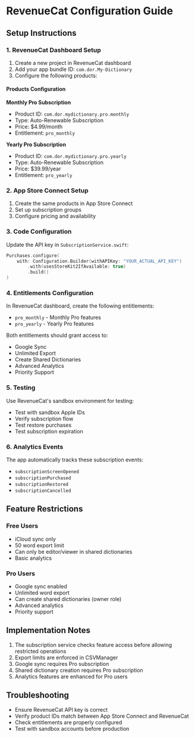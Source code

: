 # RevenueCat Configuration Guide

## Setup Instructions

### 1. RevenueCat Dashboard Setup

1. Create a new project in RevenueCat dashboard
2. Add your app bundle ID: `com.dor.My-Dictionary`
3. Configure the following products:

#### Products Configuration

**Monthly Pro Subscription**
- Product ID: `com.dor.mydictionary.pro.monthly`
- Type: Auto-Renewable Subscription
- Price: $4.99/month
- Entitlement: `pro_monthly`

**Yearly Pro Subscription**
- Product ID: `com.dor.mydictionary.pro.yearly`
- Type: Auto-Renewable Subscription
- Price: $39.99/year
- Entitlement: `pro_yearly`

### 2. App Store Connect Setup

1. Create the same products in App Store Connect
2. Set up subscription groups
3. Configure pricing and availability

### 3. Code Configuration

Update the API key in `SubscriptionService.swift`:

```swift
Purchases.configure(
    with: Configuration.Builder(withAPIKey: "YOUR_ACTUAL_API_KEY")
        .with(usesStoreKit2IfAvailable: true)
        .build()
)
```

### 4. Entitlements Configuration

In RevenueCat dashboard, create the following entitlements:

- `pro_monthly` - Monthly Pro features
- `pro_yearly` - Yearly Pro features

Both entitlements should grant access to:
- Google Sync
- Unlimited Export
- Create Shared Dictionaries
- Advanced Analytics
- Priority Support

### 5. Testing

Use RevenueCat's sandbox environment for testing:
- Test with sandbox Apple IDs
- Verify subscription flow
- Test restore purchases
- Test subscription expiration

### 6. Analytics Events

The app automatically tracks these subscription events:
- `subscriptionScreenOpened`
- `subscriptionPurchased`
- `subscriptionRestored`
- `subscriptionCancelled`

## Feature Restrictions

### Free Users
- iCloud sync only
- 50 word export limit
- Can only be editor/viewer in shared dictionaries
- Basic analytics

### Pro Users
- Google sync enabled
- Unlimited word export
- Can create shared dictionaries (owner role)
- Advanced analytics
- Priority support

## Implementation Notes

1. The subscription service checks feature access before allowing restricted operations
2. Export limits are enforced in CSVManager
3. Google sync requires Pro subscription
4. Shared dictionary creation requires Pro subscription
5. Analytics features are enhanced for Pro users

## Troubleshooting

- Ensure RevenueCat API key is correct
- Verify product IDs match between App Store Connect and RevenueCat
- Check entitlements are properly configured
- Test with sandbox accounts before production
